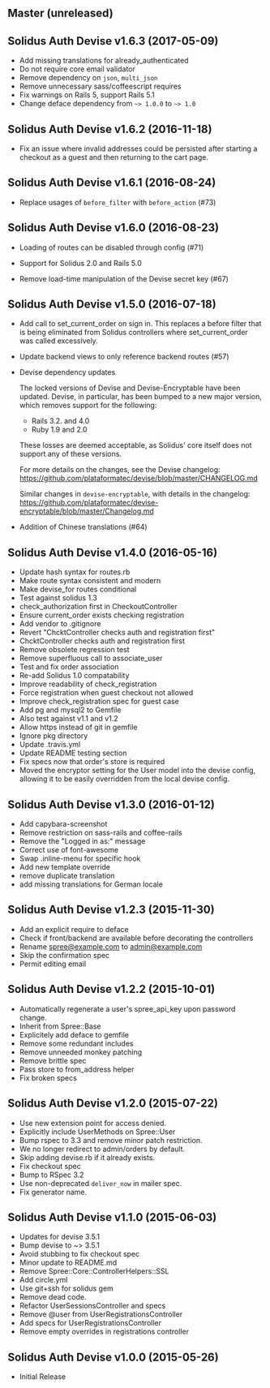 ## Master (unreleased)

## Solidus Auth Devise v1.6.3 (2017-05-09)

* Add missing translations for already_authenticated
* Do not require core email validator
* Remove dependency on `json`, `multi_json`
* Remove unnecessary sass/coffeescript requires
* Fix warnings on Rails 5, support Rails 5.1
* Change deface dependency from `~> 1.0.0` to `~> 1.0`

## Solidus Auth Devise v1.6.2 (2016-11-18)

* Fix an issue where invalid addresses could be persisted after starting a
  checkout as a guest and then returning to the cart page.

## Solidus Auth Devise v1.6.1 (2016-08-24)

* Replace usages of `before_filter` with `before_action` (#73)

## Solidus Auth Devise v1.6.0 (2016-08-23)

* Loading of routes can be disabled through config (#71)

* Support for Solidus 2.0 and Rails 5.0

* Remove load-time manipulation of the Devise secret key (#67)

## Solidus Auth Devise v1.5.0 (2016-07-18)

* Add call to set_current_order on sign in. This replaces a before filter that
  is being eliminated from Solidus controllers where set_current_order was
  called excessively.

* Update backend views to only reference backend routes (#57)

* Devise dependency updates

  The locked versions of Devise and Devise-Encryptable have been updated.
  Devise, in particular, has been bumped to a new major version, which removes
  support for the following:

  - Rails 3.2. and 4.0
  - Ruby 1.9 and 2.0

  These losses are deemed acceptable, as Solidus' core itself does not
  support any of these versions.

  For more details on the changes, see the Devise changelog:
  https://github.com/plataformatec/devise/blob/master/CHANGELOG.md

  Similar changes in `devise-encryptable`, with details in the changelog:
  https://github.com/plataformatec/devise-encryptable/blob/master/Changelog.md

* Addition of Chinese translations (#64)

## Solidus Auth Devise v1.4.0 (2016-05-16)

* Update hash syntax for routes.rb
* Make route syntax consistent and modern
* Make devise_for routes conditional
* Test against solidus 1.3
* check_authorization first in CheckoutController
* Ensure current_order exists checking registration
* Add vendor to .gitignore
* Revert "ChcktController checks auth and registration first"
* ChcktController checks auth and registration first
* Remove obsolete regression test
* Remove superfluous call to associate_user
* Test and fix order association
* Re-add Solidus 1.0 compatability
* Improve readability of check_registration
* Force registration when guest checkout not allowed
* Improve check_registration spec for guest case
* Add pg and mysql2 to Gemfile
* Also test against v1.1 and v1.2
* Allow https instead of git in gemfile
* Ignore pkg directory
* Update .travis.yml
* Update README testing section
* Fix specs now that order's store is required
* Moved the encryptor setting for the User model into the devise config, allowing it to be easily overridden from the local devise config.

## Solidus Auth Devise v1.3.0 (2016-01-12)

* Add capybara-screenshot
* Remove restriction on sass-rails and coffee-rails
* Remove the "Logged in as:" message
* Correct use of font-awesome
* Swap .inline-menu for specific hook
* Add new template override
* remove duplicate translation
* add missing translations for German locale

## Solidus Auth Devise v1.2.3 (2015-11-30)

* Add an explicit require to deface
* Check if front/backend are available before decorating the controllers
* Rename spree@example.com to admin@example.com
* Skip the confirmation spec
* Permit editing email

## Solidus Auth Devise v1.2.2 (2015-10-01)

* Automatically regenerate a user's spree_api_key upon password change.
* Inherit from Spree::Base
* Explicitely add deface to gemfile
* Remove some redundant includes
* Remove unneeded monkey patching
* Remove brittle spec
* Pass store to from_address helper
* Fix broken specs

## Solidus Auth Devise v1.2.0 (2015-07-22)

* Use new extension point for access denied.
* Explicitly include UserMethods on Spree::User
* Bump rspec to 3.3 and remove minor patch restriction.
* We no longer redirect to admin/orders by default.
* Skip adding devise.rb if it already exists.
* Fix checkout spec
* Bump to RSpec 3.2
* Use non-deprecated `deliver_now` in mailer spec.
* Fix generator name.

## Solidus Auth Devise v1.1.0 (2015-06-03)

* Updates for devise 3.5.1
* Bump devise to ~> 3.5.1
* Avoid stubbing to fix checkout spec
* Minor update to README.md
* Remove Spree::Core::ControllerHelpers::SSL
* Add circle.yml
* Use git+ssh for solidus gem
* Remove dead code.
* Refactor UserSessionsController and specs
* Remove @user from UserRegistrationsController
* Add specs for UserRegistrationsController
* Remove empty overrides in registrations controller

## Solidus Auth Devise v1.0.0 (2015-05-26)

* Initial Release
